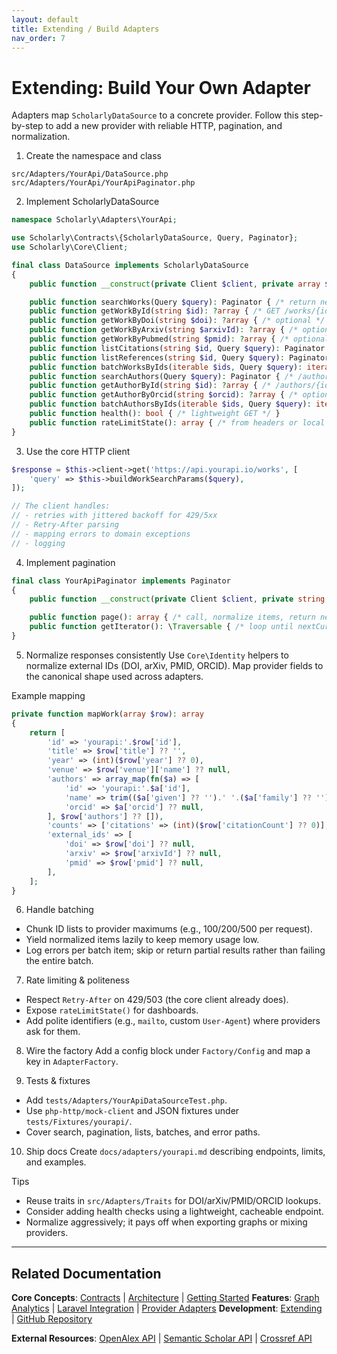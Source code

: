 ```yaml
---
layout: default
title: Extending / Build Adapters
nav_order: 7
---
```


# Extending: Build Your Own Adapter

Adapters map `ScholarlyDataSource` to a concrete provider. Follow this step-by-step to add a new provider with reliable HTTP, pagination, and normalization.

1) Create the namespace and class
```
src/Adapters/YourApi/DataSource.php
src/Adapters/YourApi/YourApiPaginator.php
```

2) Implement ScholarlyDataSource
```php
namespace Scholarly\Adapters\YourApi;

use Scholarly\Contracts\{ScholarlyDataSource, Query, Paginator};
use Scholarly\Core\Client;

final class DataSource implements ScholarlyDataSource
{
    public function __construct(private Client $client, private array $config = []) {}

    public function searchWorks(Query $query): Paginator { /* return new YourApiPaginator(...) */ }
    public function getWorkById(string $id): ?array { /* GET /works/{id} */ }
    public function getWorkByDoi(string $doi): ?array { /* optional */ }
    public function getWorkByArxiv(string $arxivId): ?array { /* optional */ }
    public function getWorkByPubmed(string $pmid): ?array { /* optional */ }
    public function listCitations(string $id, Query $query): Paginator { /* /citations */ }
    public function listReferences(string $id, Query $query): Paginator { /* /references */ }
    public function batchWorksByIds(iterable $ids, Query $query): iterable { /* chunk + yield */ }
    public function searchAuthors(Query $query): Paginator { /* /authors */ }
    public function getAuthorById(string $id): ?array { /* /authors/{id} */ }
    public function getAuthorByOrcid(string $orcid): ?array { /* optional */ }
    public function batchAuthorsByIds(iterable $ids, Query $query): iterable { /* chunk + yield */ }
    public function health(): bool { /* lightweight GET */ }
    public function rateLimitState(): array { /* from headers or local counters */ }
}
```

3) Use the core HTTP client
```php
$response = $this->client->get('https://api.yourapi.io/works', [
    'query' => $this->buildWorkSearchParams($query),
]);

// The client handles:
// - retries with jittered backoff for 429/5xx
// - Retry-After parsing
// - mapping errors to domain exceptions
// - logging
```

4) Implement pagination
```php
final class YourApiPaginator implements Paginator
{
    public function __construct(private Client $client, private string $url, private array $params) {}

    public function page(): array { /* call, normalize items, return nextCursor */ }
    public function getIterator(): \Traversable { /* loop until nextCursor is null */ }
}
```

5) Normalize responses consistently
Use `Core\Identity` helpers to normalize external IDs (DOI, arXiv, PMID, ORCID). Map provider fields to the canonical shape used across adapters.

Example mapping
```php
private function mapWork(array $row): array
{
    return [
        'id' => 'yourapi:'.$row['id'],
        'title' => $row['title'] ?? '',
        'year' => (int)($row['year'] ?? 0),
        'venue' => $row['venue']['name'] ?? null,
        'authors' => array_map(fn($a) => [
            'id' => 'yourapi:'.$a['id'],
            'name' => trim(($a['given'] ?? '').' '.($a['family'] ?? '')),
            'orcid' => $a['orcid'] ?? null,
        ], $row['authors'] ?? []),
        'counts' => ['citations' => (int)($row['citationCount'] ?? 0)],
        'external_ids' => [
            'doi' => $row['doi'] ?? null,
            'arxiv' => $row['arxivId'] ?? null,
            'pmid' => $row['pmid'] ?? null,
        ],
    ];
}
```

6) Handle batching
- Chunk ID lists to provider maximums (e.g., 100/200/500 per request).
- Yield normalized items lazily to keep memory usage low.
- Log errors per batch item; skip or return partial results rather than failing the entire batch.

7) Rate limiting & politeness
- Respect `Retry-After` on 429/503 (the core client already does).
- Expose `rateLimitState()` for dashboards.
- Add polite identifiers (e.g., `mailto`, custom `User-Agent`) where providers ask for them.

8) Wire the factory
Add a config block under `Factory/Config` and map a key in `AdapterFactory`.

9) Tests & fixtures
- Add `tests/Adapters/YourApiDataSourceTest.php`.
- Use `php-http/mock-client` and JSON fixtures under `tests/Fixtures/yourapi/`.
- Cover search, pagination, lists, batches, and error paths.

10) Ship docs
Create `docs/adapters/yourapi.md` describing endpoints, limits, and examples.

Tips
- Reuse traits in `src/Adapters/Traits` for DOI/arXiv/PMID/ORCID lookups.
- Consider adding health checks using a lightweight, cacheable endpoint.
- Normalize aggressively; it pays off when exporting graphs or mixing providers.

---

## Related Documentation

**Core Concepts**: [Contracts](contracts.md) | [Architecture](architecture.md) | [Getting Started](getting-started.md)
**Features**: [Graph Analytics](graph.md) | [Laravel Integration](laravel.md) | [Provider Adapters](providers.md)
**Development**: [Extending](extending.md) | [GitHub Repository](https://github.com/mbsoft31/scholarly-providers)

**External Resources**: [OpenAlex API](https://docs.openalex.org/) | [Semantic Scholar API](https://api.semanticscholar.org/) | [Crossref API](https://github.com/CrossRef/rest-api-doc)
